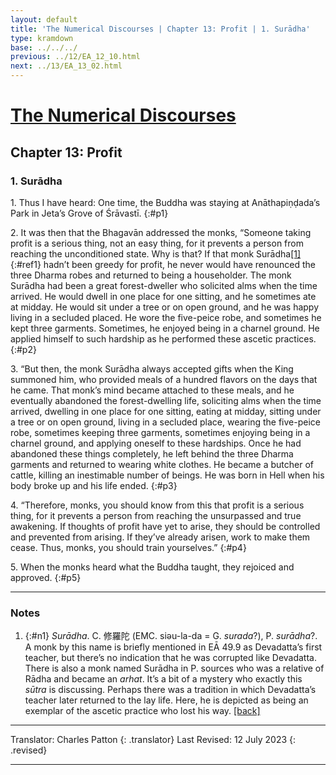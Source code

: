 ```yaml
---
layout: default
title: 'The Numerical Discourses | Chapter 13: Profit | 1. Surādha'
type: kramdown
base: ../../../
previous: ../12/EA_12_10.html
next: ../13/EA_13_02.html
---
```


# [The Numerical Discourses](../index.html)
## Chapter 13: Profit
### 1. Surādha

1\. Thus I have heard: One time, the Buddha was staying at Anāthapiṇḍada’s Park in Jeta’s Grove of Śrāvastī.
{:#p1}

2\. It was then that the Bhagavān addressed the monks, “Someone taking profit is a serious thing, not an easy thing, for it prevents a person from reaching the unconditioned state. Why is that? If that monk Surādha[\[1\]](#n1){:#ref1} hadn’t been greedy for profit, he never would have renounced the three Dharma robes and returned to being a householder. The monk Surādha had been a great forest-dweller who solicited alms when the time arrived. He would dwell in one place for one sitting, and he sometimes ate at midday. He would sit under a tree or on open ground, and he was happy living in a secluded placed. He wore the five-peice robe, and sometimes he kept three garments. Sometimes, he enjoyed being in a charnel ground. He applied himself to such hardship as he performed these ascetic practices.
{:#p2}

3\. “But then, the monk Surādha always accepted gifts when the King summoned him, who provided meals of a hundred flavors on the days that he came. That monk’s mind became attached to these meals, and he eventually abandoned the forest-dwelling life, soliciting alms when the time arrived, dwelling in one place for one sitting, eating at midday, sitting under a tree or on open ground, living in a secluded place, wearing the five-peice robe, sometimes keeping three garments, sometimes enjoying being in a charnel ground, and applying oneself to these hardships. Once he had abandoned these things completely, he left behind the three Dharma garments and returned to wearing white clothes. He became a butcher of cattle, killing an inestimable number of beings. He was born in Hell when his body broke up and his life ended.
{:#p3}

4\. “Therefore, monks, you should know from this that profit is a serious thing, for it prevents a person from reaching the unsurpassed and true awakening. If thoughts of profit have yet to arise, they should be controlled and prevented from arising. If they’ve already arisen, work to make them cease. Thus, monks, you should train yourselves.”
{:#p4}

5\. When the monks heard what the Buddha taught, they rejoiced and approved.
{:#p5}

---

### Notes

1. {:#n1} <em>Surādha</em>. C. 修羅陀 (EMC. siəu-la-da = G. <em>surada</em>?), P. <em>surādha</em>?. A monk by this name is briefly mentioned in EĀ 49.9 as Devadatta’s first teacher, but there’s no indication that he was corrupted like Devadatta. There is also a monk named Surādha in P. sources who was a relative of Rādha and became an <em>arhat</em>. It’s a bit of a mystery who exactly this <em>sūtra</em> is discussing. Perhaps there was a tradition in which Devadatta’s teacher later returned to the lay life. Here, he is depicted as being an exemplar of the ascetic practice who lost his way. [\[back\]](#ref1)

---

Translator: Charles Patton
{: .translator}
Last Revised: 12 July 2023
{: .revised}

---
